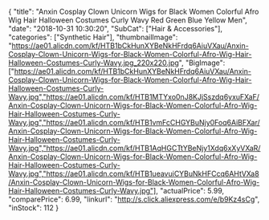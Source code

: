 {
	"title": "Anxin Cosplay Clown Unicorn Wigs for Black Women Colorful Afro Wig Hair Halloween Costumes Curly Wavy Red Green Blue Yellow Men",
	"date": "2018-10-31 10:30:20",
	"SubCat": ["Hair & Accessories"],
	"categories": ["Synthetic Hair"],
	"thumbnailImage": "https://ae01.alicdn.com/kf/HTB1bCkHunXYBeNkHFrdq6AiuVXau/Anxin-Cosplay-Clown-Unicorn-Wigs-for-Black-Women-Colorful-Afro-Wig-Hair-Halloween-Costumes-Curly-Wavy.jpg_220x220.jpg",
	"BigImage": ["https://ae01.alicdn.com/kf/HTB1bCkHunXYBeNkHFrdq6AiuVXau/Anxin-Cosplay-Clown-Unicorn-Wigs-for-Black-Women-Colorful-Afro-Wig-Hair-Halloween-Costumes-Curly-Wavy.jpg","https://ae01.alicdn.com/kf/HTB1MTYxo0nJ8KJjSszdq6yxuFXaF/Anxin-Cosplay-Clown-Unicorn-Wigs-for-Black-Women-Colorful-Afro-Wig-Hair-Halloween-Costumes-Curly-Wavy.jpg","https://ae01.alicdn.com/kf/HTB1vmFcCHGYBuNjy0Foq6AiBFXar/Anxin-Cosplay-Clown-Unicorn-Wigs-for-Black-Women-Colorful-Afro-Wig-Hair-Halloween-Costumes-Curly-Wavy.jpg","https://ae01.alicdn.com/kf/HTB1AqHGCTtYBeNjy1Xdq6xXyVXaR/Anxin-Cosplay-Clown-Unicorn-Wigs-for-Black-Women-Colorful-Afro-Wig-Hair-Halloween-Costumes-Curly-Wavy.jpg","https://ae01.alicdn.com/kf/HTB1ueavuiCYBuNkHFCcq6AHtVXa8/Anxin-Cosplay-Clown-Unicorn-Wigs-for-Black-Women-Colorful-Afro-Wig-Hair-Halloween-Costumes-Curly-Wavy.jpg"],
	"actualPrice": 5.99,
	"comparePrice": 6.99,
	"linkurl": "http://s.click.aliexpress.com/e/b9Kz4sCg",
	"inStock": 112
}
